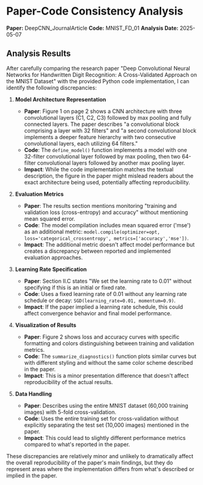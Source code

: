 # Paper-Code Consistency Analysis

**Paper:** DeepCNN_JournalArticle
**Code:** MNIST_FD_01
**Analysis Date:** 2025-05-07

## Analysis Results

After carefully comparing the research paper "Deep Convolutional Neural Networks for Handwritten Digit Recognition: A Cross-Validated Approach on the MNIST Dataset" with the provided Python code implementation, I can identify the following discrepancies:

1. **Model Architecture Representation**
   - **Paper**: Figure 1 on page 2 shows a CNN architecture with three convolutional layers (C1, C2, C3) followed by max pooling and fully connected layers. The paper describes "a convolutional block comprising a layer with 32 filters" and "a second convolutional block implements a deeper feature hierarchy with two consecutive convolutional layers, each utilizing 64 filters."
   - **Code**: The `define_model()` function implements a model with one 32-filter convolutional layer followed by max pooling, then two 64-filter convolutional layers followed by another max pooling layer.
   - **Impact**: While the code implementation matches the textual description, the figure in the paper might mislead readers about the exact architecture being used, potentially affecting reproducibility.

2. **Evaluation Metrics**
   - **Paper**: The results section mentions monitoring "training and validation loss (cross-entropy) and accuracy" without mentioning mean squared error.
   - **Code**: The model compilation includes mean squared error ('mse') as an additional metric: `model.compile(optimizer=opt, loss='categorical_crossentropy', metrics=['accuracy','mse'])`.
   - **Impact**: The additional metric doesn't affect model performance but creates a discrepancy between reported and implemented evaluation approaches.

3. **Learning Rate Specification**
   - **Paper**: Section II.C states "We set the learning rate to 0.01" without specifying if this is an initial or fixed rate.
   - **Code**: Uses a fixed learning rate of 0.01 without any learning rate schedule or decay: `SGD(learning_rate=0.01, momentum=0.9)`.
   - **Impact**: If the paper implied a learning rate schedule, this could affect convergence behavior and final model performance.

4. **Visualization of Results**
   - **Paper**: Figure 2 shows loss and accuracy curves with specific formatting and colors distinguishing between training and validation metrics.
   - **Code**: The `summarize_diagnostics()` function plots similar curves but with different styling and without the same color scheme described in the paper.
   - **Impact**: This is a minor presentation difference that doesn't affect reproducibility of the actual results.

5. **Data Handling**
   - **Paper**: Describes using the entire MNIST dataset (60,000 training images) with 5-fold cross-validation.
   - **Code**: Uses the entire training set for cross-validation without explicitly separating the test set (10,000 images) mentioned in the paper.
   - **Impact**: This could lead to slightly different performance metrics compared to what's reported in the paper.

These discrepancies are relatively minor and unlikely to dramatically affect the overall reproducibility of the paper's main findings, but they do represent areas where the implementation differs from what's described or implied in the paper.
